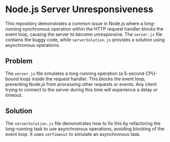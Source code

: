 # Node.js Server Unresponsiveness

This repository demonstrates a common issue in Node.js where a long-running synchronous operation within the HTTP request handler blocks the event loop, causing the server to become unresponsive. The `server.js` file contains the buggy code, while `serverSolution.js` provides a solution using asynchronous operations.

## Problem

The `server.js` file simulates a long-running operation (a 5-second CPU-bound loop) inside the request handler.  This blocks the event loop, preventing Node.js from processing other requests or events.  Any client trying to connect to the server during this time will experience a delay or timeout. 

## Solution

The `serverSolution.js` file demonstrates how to fix this by refactoring the long-running task to use asynchronous operations, avoiding blocking of the event loop.  It uses `setTimeout` to simulate an asynchronous task.